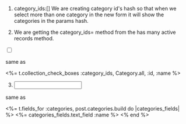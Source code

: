 1. category_ids:[] We are creating category id's hash so that when we select more than one category in the new form it will show the categories in the params hash.


2. We are getting the category_ids= method from the has many active records method.
<input type="checkbox" name="post[category_ids][]" value="c.id" id="category_id_<%=c.id%>">

same as

<%= t.collection_check_boxes :category_ids, Category.all, :id, :name %>

3. <input type="text" id="post_categories_attributes_0_name" name="post[categories_attributes][0][name]" value="">

same as


<%= t.fields_for :categories, post.categories.build do |categories_fields| %>
<%= categories_fields.text_field :name %>
<% end %>
